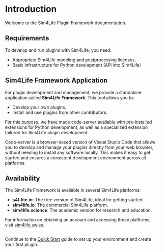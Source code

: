 # Introduction

Welcome to the Sim4Life Plugin Framework documentation.

## Requirements

To develop and run plugins with Sim4Life, you need:

- Appropriate Sim4Life modeling and postprocessing licenses.
- Basic infrastructure for Python development (API into Sim4Life)

## Sim4Life Framework Application

For plugin development and management, we provide a standalone application called **Sim4Life Framework**. This tool allows you to:

- Develop your own plugins.
- Install and use plugins from other contributors.

For this purpose, we have made code-server available with pre-installed extensions for Python development, as well as a specialized extension tailored for Sim4Life plugin development.

Code-server is a browser-based version of Visual Studio Code that allows you to develop and manage your plugins directly from your web browser, without needing to install any software locally. This makes it easy to get started and ensures a consistent development environment across all platforms.



## Availability

The Sim4Life Framework is available in several Sim4Life platforms:

- **s4l-lite.io**: The free version of Sim4Life, ideal for getting started.
- **sim4life.io**: The commercial Sim4Life platform.
- **sim4life.science**: The academic version for research and education.

For information on obtaining an account and accessing these platforms, visit [sim4life.swiss](https://sim4life.swiss).

---

Continue to the [Quick Start](quick-start.md) guide to set up your environment and create your first plugin.
